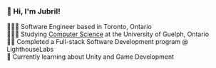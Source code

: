 ### 👋 Hi, I'm Jubril!
👩🏻‍💻 Software Engineer based in Toronto, Ontario<br/>
👩🏻‍🎓 Studying [Computer Science](https://www.uoguelph.ca/programs/computer-science/) at the University of Guelph, Ontario<br/>
👨‍🎓 Completed a Full-stack Software Development program @ LighthouseLabs <br/>
💭 Currently learning about Unity and Game Development
